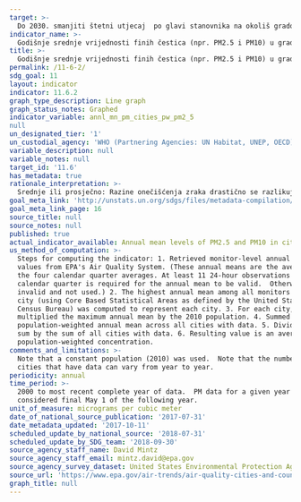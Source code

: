 ```yaml
---
target: >-
  Do 2030. smanjiti štetni utjecaj  po glavi stanovnika na okoliš gradova, uključujući posebnu pažnju posvećenu kvaliteti zraka i komunalnom i drugim gospodarenju otpadom.
indicator_name: >-
  Godišnje srednje vrijednosti finih čestica (npr. PM2.5 i PM10) u gradovima (ponderirana populacija)
title: >-
  Godišnje srednje vrijednosti finih čestica (npr. PM2.5 i PM10) u gradovima (ponderirana populacija)
permalink: /11-6-2/
sdg_goal: 11
layout: indicator
indicator: 11.6.2
graph_type_description: Line graph
graph_status_notes: Graphed
indicator_variable: annl_mn_pm_cities_pw_pm2_5
null
un_designated_tier: '1'
un_custodial_agency: 'WHO (Partnering Agencies: UN Habitat, UNEP, OECD)'
variable_description: null
variable_notes: null
target_id: '11.6'
has_metadata: true
rationale_interpretation: >-
  Srednje ili prosječno: Razine onečišćenja zraka drastično se razlikuju iz dana u dan na temelju lokalnih vremenskih uvjeta, geografije, ekonomske proizvodnje itd. Označavanje pokazatelja kao godišnje sredine je specifičniji pokazatelj za praćenje utjecaja zdravlja i okolišnog održivog rasta i razvoja u gradovima tijekom vremena. WHO smjernice o kakvoći zraka daju specifične preporuke o srednjim razinama finih čestica koje mogu podržati mjerenje utjecaja po glavi stanovnika u svezi s bilo kakvim poboljšanjima ili propadanjem kakvoće zraka u gradovima. Incidenti visokih razina onečišćenja zraka također imaju zdravstvene učinke, ali to su manje važni od dugotrajnih izloženosti, a povezane statistike manje pouzdane s obzirom na veću varijabilnost zbog vanjskih čimbenika, stoga preporučujemo specifičniju artikulaciju ovog pokazatelja kao godišnje sredstvo kao način praćenja postignuća SDG-a. Fine frakcije: Fine čestice (tj. PM2.5) mogu se izravno povezati s procjenama rizika za zdravlje. Mjerenja krupnih čestica (npr. PM10) mogu se pretvoriti u PM2.5, ali će inherentno uvesti dodatnu nesigurnost procjeni utjecaja (npr. Zdravlje). Uređivanje ovog pokazatelja u finim česticama povećava njegovu specifičnost i njegovu važnost za praćenje zdravstvenih utjecaja politika održivog razvoja. @ @ Ponderirana populacija: Veličina stanovništva gradova varira unutar zemlje. Ponderiranje godišnje srednje vrijednosti kakvoće zraka finih PM po veličini gradskog stanovništva u odnosu na druge gradove u zemlji povećava prikladnost i mjerljivost ovog pokazatelja na nacionalnoj razini. Nadalje, procjenjuje povezane utjecaje na zdravlje i druga pitanja održivog razvoja (npr. Poboljšanja energetske učinkovitosti od održivog transporta) što je više moguće i preciznije za praćenje napretka.
goal_meta_link: 'http://unstats.un.org/sdgs/files/metadata-compilation/Metadata-Goal-11.pdf'
goal_meta_link_page: 16
source_title: null
source_notes: null
published: true
actual_indicator_available: Annual mean levels of PM2.5 and PM10 in cities weighted by population
us_method_of_computation: >-
  Steps for computing the indicator: 1. Retrieved monitor-level annual mean
  values from EPA's Air Quality System. (These annual means are the average of
  the four calendar quarter averages. At least 11 24-hour observations in each
  calendar quarter is required for the annual mean to be valid.  Otherwise it is
  invalid and not used.) 2. The highest annual mean among all monitors in each
  city (using Core Based Statistical Areas as defined by the United States
  Census Bureau) was computed to represent each city. 3. For each city,
  multiplied the maximum annual mean by the 2010 population. 4. Summed this
  population-weighted annual mean across all cities with data. 5. Divided this
  sum by the sum of all cities with data. 6. Resulting value is an average
  population-weighted concentration.
comments_and_limitations: >-
  Note that a constant population (2010) was used.  Note that the number of
  cities that have data can vary from year to year.
periodicity: annual
time_period: >-
  2000 to most recent complete year of data.  PM data for a given year is
  considered final May 1 of the following year.
unit_of_measure: micrograms per cubic meter
date_of_national_source_publication: '2017-07-31'
date_metadata_updated: '2017-10-11'
scheduled_update_by_national_source: '2018-07-31'
scheduled_update_by_SDG_team: '2018-09-30'
source_agency_staff_name: David Mintz
source_agency_staff_email: mintz.david@epa.gov
source_agency_survey_dataset: United States Environmental Protection Agency
source_url: 'https://www.epa.gov/air-trends/air-quality-cities-and-counties'
graph_title: null
---
```

